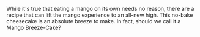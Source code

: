 While it's true that eating a mango on its own needs no reason, there are a recipe that can lift the mango experience to an all-new high. This no-bake cheesecake is an absolute breeze to make. In fact, should we call it a Mango Breeze-Cake?